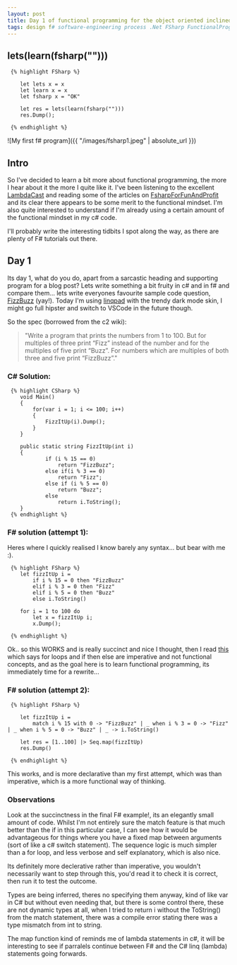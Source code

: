 ```yaml
---
layout: post
title: Day 1 of functional programming for the object oriented inclined
tags: design f# software-engineering process .Net FSharp FunctionalProgramming
---
```


## lets(learn(fsharp("")))

     {% highlight FSharp %}

        let lets x = x
        let learn x = x
        let fsharp x = "OK"

        let res = lets(learn(fsharp("")))
        res.Dump();

     {% endhighlight %}

![My first f# program]({{ "/images/fsharp1.jpeg" | absolute_url }})

## Intro
So I've decided to learn a bit more about functional programming, the more I hear about it the more I quite like it. I've been listening to the excellent [LambdaCast](https://twitter.com/lambdacast) and reading some of the articles on [FsharpForFunAndProfit](https://fsharpforfunandprofit.com/) and its clear there appears to be some merit to the functional mindset. I'm also quite interested to understand if I'm already using a certain amount of the functional mindset in my c# code.

I'll probably write the interesting tidbits I spot along the way, as there are plenty of F# tutorials out there.

## Day 1
Its day 1, what do you do, apart from a sarcastic heading and supporting program for a blog post? Lets write something a bit fruity in c# and in f# and compare them... lets write everyones favourite sample code question, [FizzBuzz](http://wiki.c2.com/?FizzBuzzTest) (yay!). Today I'm using [linqpad](https://www.linqpad.net/) with the trendy dark mode skin, I might go full hipster and switch to VSCode in the future though.

So the spec (borrowed from the c2 wiki):

> "Write a program that prints the numbers from 1 to 100. 
> But for multiples of three print “Fizz” instead of the number 
> and for the multiples of five print “Buzz”.
> For numbers which are multiples of both three and five print “FizzBuzz”."

### C# Solution:

     {% highlight CSharp %}
        void Main()
        {
            for(var i = 1; i <= 100; i++)
            {
                FizzItUp(i).Dump();
            }
        }

        public static string FizzItUp(int i)
        {
                if (i % 15 == 0)
                    return "FizzBuzz";
                else if(i % 3 == 0)
                    return "Fizz";
                else if (i % 5 == 0)
                    return "Buzz";
                else
                    return i.ToString();
        }
     {% endhighlight %}

### F# solution (attempt 1):

Heres where I quickly realised I know barely any syntax... but bear with me :).

     {% highlight FSharp %}
        let fizzItUp i = 
            if i % 15 = 0 then "FizzBuzz"
            elif i % 3 = 0 then "Fizz"
            elif i % 5 = 0 then "Buzz"
            else i.ToString()

        for i = 1 to 100 do
            let x = fizzItUp i;
            x.Dump();

     {% endhighlight %}

Ok.. so this WORKS and is really succinct and nice I thought, then I read [this](https://fsharpforfunandprofit.com/posts/control-flow-expressions/) which says for loops and if then else are imperative and not functional concepts, and as the goal here is to learn functional programming, its immediately time for a rewrite...

### F# solution (attempt 2):

     {% highlight FSharp %}

        let fizzItUp i = 
            match i % 15 with 0 -> "FizzBuzz" | _ when i % 3 = 0 -> "Fizz" | _ when i % 5 = 0 -> "Buzz" | _ -> i.ToString()

        let res = [1..100] |> Seq.map(fizzItUp)
        res.Dump()

     {% endhighlight %}

This works, and is more declarative than my first attempt, which was than imperative, which is a more functional way of thinking.

### Observations

Look at the succinctness in the final F# example!, its an elegantly small amount of code. Whilst I'm not entirely sure the match feature is that much better than the if in this particular case, I can see how it would be advantageous for things where you have a fixed map between arguments (sort of like a c# switch statement). The sequence logic is much simpler than a for loop, and less verbose and self explanatory, which is also nice. 

Its definitely more declerative rather than imperative, you wouldn't necessarily want to step through this, you'd read it to check it is correct, then run it to test the outcome.

Types are being inferred, theres no specifying them anyway, kind of like var in C# but without even needing that, but there is some control there, these are not dynamic types at all, when I tried to return i without the ToString() from the match statement, there was a compile error stating there was a type mismatch from int to string.

The map function kind of reminds me of lambda statements in c#, it will be interesting to see if parralels continue between F# and the C# linq (lambda) statements going forwards.






